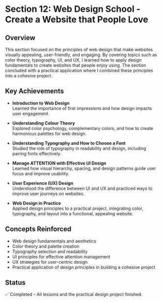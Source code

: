 # Section 12: Web Design School - Create a Website that People Love

## Overview
This section focused on the principles of web design that make websites visually appealing, user-friendly, and engaging. By covering topics such as color theory, typography, UI, and UX, I learned how to apply design fundamentals to create websites that people enjoy using. The section concluded with a practical application where I combined these principles into a cohesive project.

## Key Achievements
- **Introduction to Web Design**  
  Learned the importance of first impressions and how design impacts user engagement.
  
- **Understanding Colour Theory**  
  Explored color psychology, complementary colors, and how to create harmonious palettes for web design.
  
- **Understanding Typography and How to Choose a Font**  
  Studied the role of typography in readability and design, including pairing fonts effectively.
  
- **Manage ATTENTION with Effective UI Design**  
  Learned how visual hierarchy, spacing, and design patterns guide user focus and improve usability.
  
- **User Experience (UX) Design**  
  Understood the difference between UI and UX and practiced ways to improve user journeys on websites.
  
- **Web Design in Practice**  
  Applied design principles to a practical project, integrating color, typography, and layout into a functional, appealing website.

## Concepts Reinforced
- Web design fundamentals and aesthetics
- Color theory and palette creation
- Typography selection and readability
- UI principles for effective attention management
- UX strategies for user-centric design
- Practical application of design principles in building a cohesive project

## Status
✅ Completed – All lessons and the practical design project finished.
